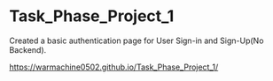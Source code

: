 # Task_Phase_Project_1
Created a basic authentication page for User Sign-in and Sign-Up(No Backend).

https://warmachine0502.github.io/Task_Phase_Project_1/
